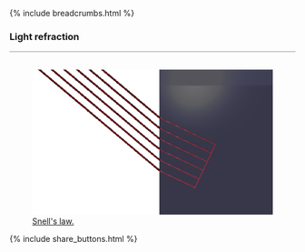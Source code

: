 {% include breadcrumbs.html %}

### Light refraction 
<div style="border-top: 1px solid #999999"><br/></div>

<div class="double_image">
  <figure class="left_image">
    <a href="refraction.html">
      <img alt="Light refraction" src="images/refraction.png" title="Click to animate"/>
    </a>
    <figcaption><a href="https://en.wikipedia.org/wiki/Snell%27s_law">Snell&apos;s law.</a></figcaption>
  </figure>
  <figure class="right_image">
    <!-- RESERVED FOR FUTURE APPLICATION 
      -->
  </figure>
</div>
<p style="clear: both;"></p>

{% include share_buttons.html %}